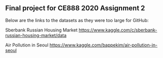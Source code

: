 ## Final project for CE888 2020 Assignment 2

Below are the links to the datasets as they were too large for GitHub:

Sberbank Russian Housing Market https://www.kaggle.com/c/sberbank-russian-housing-market/data

Air Pollution in Seoul https://www.kaggle.com/bappekim/air-pollution-in-seoul


